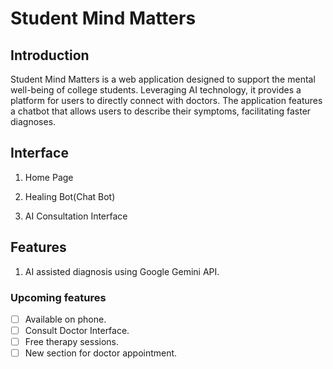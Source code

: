 # Student Mind Matters
## Introduction
Student Mind Matters is a web application designed to support the mental well-being of college students. Leveraging AI technology, it provides a platform for users to directly connect with doctors. The application features a chatbot that allows users to describe their symptoms, facilitating faster diagnoses.

## Interface
1. Home Page

2. Healing Bot(Chat Bot)

3. AI Consultation Interface



## Features
1. AI assisted diagnosis using Google Gemini API.


### Upcoming features
- [ ] Available on phone.
- [ ] Consult Doctor Interface.
- [ ] Free therapy sessions.
- [ ] New section for doctor appointment.
